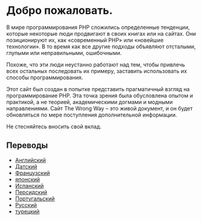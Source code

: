 # Добро пожаловать. #

В мире программирования PHP сложились определенные тенденции, которые некоторые люди продвигают в своих книгах или на сайтах. Они позиционируют их, как «современный PHP» или «новейшие технологии». В то время как все другие подходы объявляют отсталыми, глупыми или неправильными, ошибочными.

Похоже, что эти люди неустанно работают над тем, чтобы привлечь всех остальных последовать их примеру, заставить использовать их способы программирования.

Этот сайт был создан в попытке представить прагматичный взгляд на программирование PHP. Эта точка зрения была обусловлена опытом и практикой, а не теорией, академическими догмами и модными направлениями.
Сайт The Wrong Way – это живой документ, и он будет обновляться по мере поступления дополнительной информации.

Не стесняйтесь вносить свой вклад.

## Переводы ##

* [Английский](http://www.phpthewrongway.com/)
* [Датский](http://www.phpthewrongway.com/da/)
* [Французский](http://www.phpthewrongway.com/fr/)
* [японский](http://www.phpthewrongway.com/ja/)
* [Испанский](http://www.phpthewrongway.com/es/)
* [Персидский](http://www.phpthewrongway.com/fa/)
* [Португальский](http://www.phpthewrongway.com/pt_br/)
* [Русский](http://www.phpthewrongway.com/ru/)
* [турецкий](http://www.phpthewrongway.com/tr/)
